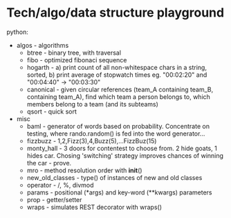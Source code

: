 Tech/algo/data structure playground
===================================

python:
* algos - algorithms
    * btree - binary tree, with traversal
    * fibo - optimized fibonaci sequence
    * hogarth - a) print count of all non-whitespace chars in a string, sorted, b) print average of stopwatch times eg. "00:02:20" and "00:04:40" -> "00:03:30"
    * canonical - given circular references (team_A containing team_B, containing team_A), find which team a person belongs to, which members belong to a team (and its subteams)
    * qsort - quick sort
* misc
    * baml - generator of words based on probability.  Concentrate on testing, where rando.random() is fed into the word generator...
    * fizzbuzz - 1,2,Fizz(3),4,Buzz(5),...FizzBuz(15)
    * monty_hall - 3 doors for contentest to choose from.  2 hide goats, 1 hides car.  Chosing 'switching' strategy improves chances of winning the car - prove.
    * mro - method resolution order with __init__()
    * new_old_classes - type() of instances of new and old classes
    * operator - /, %, divmod
    * params - positional (*args) and key-word (**kwargs) parameters
    * prop - getter/setter
    * wraps - simulates REST decorator with wraps()
